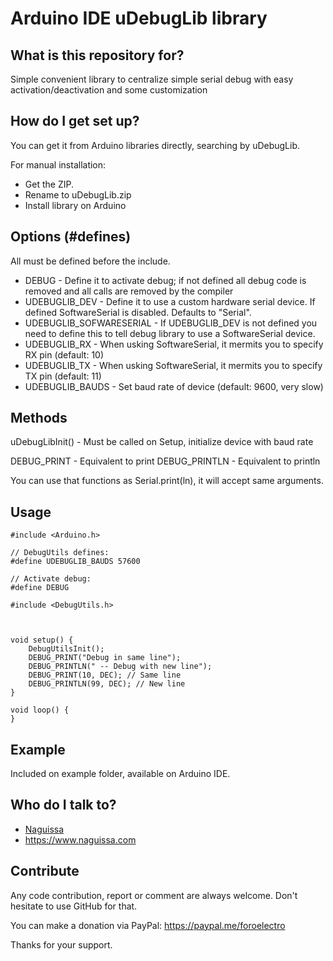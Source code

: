# Arduino IDE uDebugLib library

## What is this repository for? ##

Simple convenient library to centralize simple serial debug with easy activation/deactivation and some customization



## How do I get set up? ##

You can get it from Arduino libraries directly, searching by uDebugLib.

For manual installation:

 * Get the ZIP.
 * Rename to uDebugLib.zip
 * Install library on Arduino


## Options (#defines) ##

All must be defined before the include.

 - DEBUG - Define it to activate debug; if not defined all debug code is removed and all calls are removed by the compiler
 - UDEBUGLIB_DEV - Define it to use a custom hardware serial device. If defined SoftwareSerial is disabled. Defaults to "Serial".
 - UDEBUGLIB_SOFWARESERIAL - If UDEBUGLIB_DEV is not defined you need to define this to tell debug library to use a SoftwareSerial device.
 - UDEBUGLIB_RX - When usking SoftwareSerial, it mermits you to specify RX pin (default: 10)
 - UDEBUGLIB_TX - When usking SoftwareSerial, it mermits you to specify TX pin (default: 11)
 - UDEBUGLIB_BAUDS - Set baud rate of device (default: 9600, very slow)


## Methods ##


uDebugLibInit() - Must be called on Setup, initialize device with baud rate

DEBUG_PRINT - Equivalent to print
DEBUG_PRINTLN - Equivalent to println

You can use that functions as Serial.print(ln), it will accept same arguments.




## Usage ##

```
#include <Arduino.h>

// DebugUtils defines:
#define UDEBUGLIB_BAUDS 57600

// Activate debug:
#define DEBUG

#include <DebugUtils.h>



void setup() {
	DebugUtilsInit();
	DEBUG_PRINT("Debug in same line");
	DEBUG_PRINTLN(" -- Debug with new line");
	DEBUG_PRINT(10, DEC); // Same line
	DEBUG_PRINTLN(99, DEC); // New line
}

void loop() {
}
```



## Example ##

Included on example folder, available on Arduino IDE.




## Who do I talk to? ##

 * [Naguissa](https://github.com/Naguissa)
 * https://www.naguissa.com



## Contribute ##

Any code contribution, report or comment are always welcome. Don't hesitate to use GitHub for that.


You can make a donation via PayPal: https://paypal.me/foroelectro


Thanks for your support.
